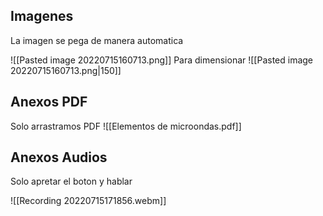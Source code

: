 ## Imagenes

La imagen se pega de manera automatica

![[Pasted image 20220715160713.png]]
Para dimensionar
![[Pasted image 20220715160713.png|150]]

## Anexos PDF
Solo arrastramos PDF
![[Elementos de microondas.pdf]]

## Anexos Audios
Solo apretar el boton y hablar

![[Recording 20220715171856.webm]]
